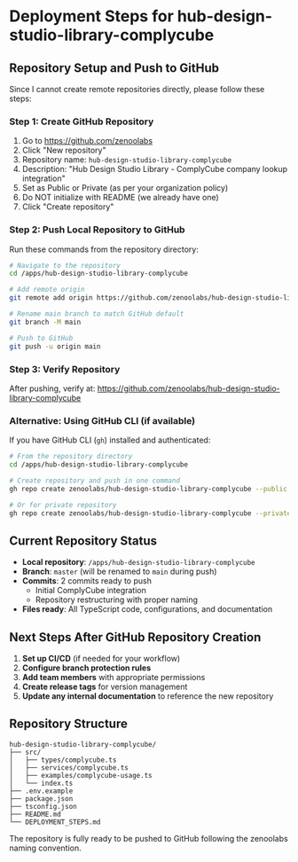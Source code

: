 # Deployment Steps for hub-design-studio-library-complycube

## Repository Setup and Push to GitHub

Since I cannot create remote repositories directly, please follow these steps:

### Step 1: Create GitHub Repository

1. Go to https://github.com/zenoolabs
2. Click "New repository"
3. Repository name: `hub-design-studio-library-complycube`
4. Description: "Hub Design Studio Library - ComplyCube company lookup integration"
5. Set as Public or Private (as per your organization policy)
6. Do NOT initialize with README (we already have one)
7. Click "Create repository"

### Step 2: Push Local Repository to GitHub

Run these commands from the repository directory:

```bash
# Navigate to the repository
cd /apps/hub-design-studio-library-complycube

# Add remote origin
git remote add origin https://github.com/zenoolabs/hub-design-studio-library-complycube.git

# Rename main branch to match GitHub default
git branch -M main

# Push to GitHub
git push -u origin main
```

### Step 3: Verify Repository

After pushing, verify at: https://github.com/zenoolabs/hub-design-studio-library-complycube

### Alternative: Using GitHub CLI (if available)

If you have GitHub CLI (`gh`) installed and authenticated:

```bash
# From the repository directory
cd /apps/hub-design-studio-library-complycube

# Create repository and push in one command
gh repo create zenoolabs/hub-design-studio-library-complycube --public --source=. --remote=origin --push

# Or for private repository
gh repo create zenoolabs/hub-design-studio-library-complycube --private --source=. --remote=origin --push
```

## Current Repository Status

- **Local repository**: `/apps/hub-design-studio-library-complycube`
- **Branch**: `master` (will be renamed to `main` during push)
- **Commits**: 2 commits ready to push
  - Initial ComplyCube integration
  - Repository restructuring with proper naming
- **Files ready**: All TypeScript code, configurations, and documentation

## Next Steps After GitHub Repository Creation

1. **Set up CI/CD** (if needed for your workflow)
2. **Configure branch protection rules**
3. **Add team members** with appropriate permissions
4. **Create release tags** for version management
5. **Update any internal documentation** to reference the new repository

## Repository Structure

```
hub-design-studio-library-complycube/
├── src/
│   ├── types/complycube.ts
│   ├── services/complycube.ts
│   ├── examples/complycube-usage.ts
│   └── index.ts
├── .env.example
├── package.json
├── tsconfig.json
├── README.md
└── DEPLOYMENT_STEPS.md
```

The repository is fully ready to be pushed to GitHub following the zenoolabs naming convention.